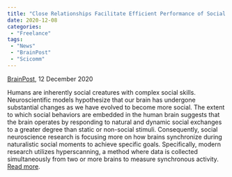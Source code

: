 ```yaml
---
title: "Close Relationships Facilitate Efficient Performance of Social Goals"
date: 2020-12-08
categories:
 - "Freelance"
tags:
 - "News"
 - "BrainPost" 
 - "Scicomm"
---
```


<!--more-->

[BrainPost](https://www.brainpost.co/), 12 December 2020

Humans are inherently social creatures with complex social skills. Neuroscientific models hypothesize that our brain has undergone substantial changes as we have evolved to become more social. The extent to which social behaviors are embedded in the human brain suggests that the brain operates by responding to natural and dynamic social exchanges to a greater degree than static or non-social stimuli. Consequently, social neuroscience research is focusing more on how brains synchronize during naturalistic social moments to achieve specific goals. Specifically, modern research utilizes hyperscanning, a method where data is collected simultaneously from two or more brains to measure synchronous activity. [Read more](https://www.brainpost.co/weekly-brainpost/2020/12/8/close-relationships-facilitate-efficient-performance-of-social-goals). 